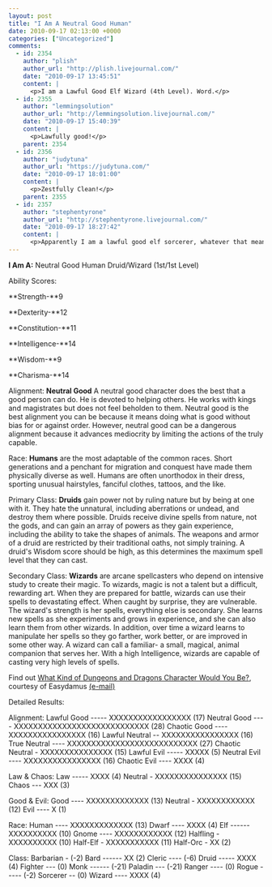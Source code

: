 ```yaml
---
layout: post
title: "I Am A Neutral Good Human"
date: 2010-09-17 02:13:00 +0000
categories: ["Uncategorized"]
comments:
  - id: 2354
    author: "plish"
    author_url: "http://plish.livejournal.com/"
    date: "2010-09-17 13:45:51"
    content: |
      <p>I am a Lawful Good Elf Wizard (4th Level). Word.</p>
  - id: 2355
    author: "lemmingsolution"
    author_url: "http://lemmingsolution.livejournal.com/"
    date: "2010-09-17 15:40:39"
    content: |
      <p>Lawfully good!</p>
    parent: 2354
  - id: 2356
    author: "judytuna"
    author_url: "https://judytuna.com/"
    date: "2010-09-17 18:01:00"
    content: |
      <p>Zestfully Clean!</p>
    parent: 2355
  - id: 2357
    author: "stephentyrone"
    author_url: "http://stephentyrone.livejournal.com/"
    date: "2010-09-17 18:27:42"
    content: |
      <p>Apparently I am a lawful good elf sorcerer, whatever that means.</p>
---
```


**I Am A:** Neutral Good Human Druid/Wizard (1st/1st Level)

Ability Scores:

**Strength-**9

**Dexterity-**12

**Constitution-**11

**Intelligence-**14

**Wisdom-**9

**Charisma-**14

Alignment:
**Neutral Good** A neutral good character does the best that a good person can do. He is devoted to helping others. He works with kings and magistrates but does not feel beholden to them. Neutral good is the best alignment you can be because it means doing what is good without bias for or against order. However, neutral good can be a dangerous alignment because it advances mediocrity by limiting the actions of the truly capable.

Race:
**Humans** are the most adaptable of the common races. Short generations and a penchant for migration and conquest have made them physically diverse as well. Humans are often unorthodox in their dress, sporting unusual hairstyles, fanciful clothes, tattoos, and the like.

Primary Class:
**Druids** gain power not by ruling nature but by being at one with it. They hate the unnatural, including aberrations or undead, and destroy them where possible. Druids receive divine spells from nature, not the gods, and can gain an array of powers as they gain experience, including the ability to take the shapes of animals. The weapons and armor of a druid are restricted by their traditional oaths, not simply training. A druid's Wisdom score should be high, as this determines the maximum spell level that they can cast.

Secondary Class:
**Wizards** are arcane spellcasters who depend on intensive study to create their magic. To wizards, magic is not a talent but a difficult, rewarding art. When they are prepared for battle, wizards can use their spells to devastating effect. When caught by surprise, they are vulnerable. The wizard's strength is her spells, everything else is secondary. She learns new spells as she experiments and grows in experience, and she can also learn them from other wizards. In addition, over time a wizard learns to manipulate her spells so they go farther, work better, or are improved in some other way. A wizard can call a familiar- a small, magical, animal companion that serves her. With a high Intelligence, wizards are capable of casting very high levels of spells.

Find out [What Kind of Dungeons and Dragons Character Would You Be?](http://www.easydamus.com/character.html), courtesy of Easydamus [(e-mail)](mailto:zybstrski@excite.com)

Detailed Results:

Alignment:
Lawful Good ----- XXXXXXXXXXXXXXXXX (17)
Neutral Good ---- XXXXXXXXXXXXXXXXXXXXXXXXXXXX (28)
Chaotic Good ---- XXXXXXXXXXXXXXXX (16)
Lawful Neutral -- XXXXXXXXXXXXXXXX (16)
True Neutral ---- XXXXXXXXXXXXXXXXXXXXXXXXXXX (27)
Chaotic Neutral - XXXXXXXXXXXXXXX (15)
Lawful Evil ----- XXXXX (5)
Neutral Evil ---- XXXXXXXXXXXXXXXX (16)
Chaotic Evil ---- XXXX (4)

Law & Chaos:
Law ----- XXXX (4)
Neutral - XXXXXXXXXXXXXXX (15)
Chaos --- XXX (3)

Good & Evil:
Good ---- XXXXXXXXXXXXX (13)
Neutral - XXXXXXXXXXXX (12)
Evil ---- X (1)

Race:
Human ---- XXXXXXXXXXXXX (13)
Dwarf ---- XXXX (4)
Elf ------ XXXXXXXXXX (10)
Gnome ---- XXXXXXXXXXXX (12)
Halfling - XXXXXXXXXX (10)
Half-Elf - XXXXXXXXXXX (11)
Half-Orc - XX (2)

Class:
Barbarian - (-2)
Bard ------ XX (2)
Cleric ---- (-6)
Druid ----- XXXX (4)
Fighter --- (0)
Monk ------ (-21)
Paladin --- (-21)
Ranger ---- (0)
Rogue ----- (-2)
Sorcerer -- (0)
Wizard ---- XXXX (4)